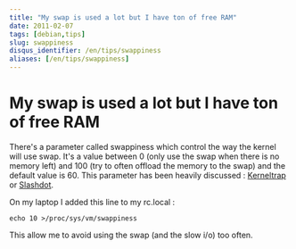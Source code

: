 ```yaml
---
title: "My swap is used a lot but I have ton of free RAM"
date: 2011-02-07
tags: [debian,tips]
slug: swappiness
disqus_identifier: /en/tips/swappiness
aliases: [/en/tips/swappiness]
---
```

# My swap is used a lot but I have ton of free RAM

There's a parameter called swappiness which control the way the kernel will use swap. It's a value between 0 (only use the swap when there is no memory left) and 100 (try to often offload the memory to the swap) and the default value is 60. This parameter has been heavily discussed : [Kerneltrap](http://kerneltrap.org/node/3000) or [Slashdot](http://developers.slashdot.org/article.pl?sid=04/04/30/1238250).

On my laptop I added this line to my rc.local :

```
echo 10 >/proc/sys/vm/swappiness
```

This allow me to avoid using the swap (and the slow i/o) too often.





